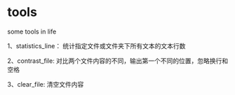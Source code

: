 # tools
some tools in life

1、statistics_line：
	统计指定文件或文件夹下所有文本的文本行数
	
2、contrast_file:
	对比两个文件内容的不同，输出第一个不同的位置，忽略换行和空格
	
3、clear_file:
	清空文件内容
